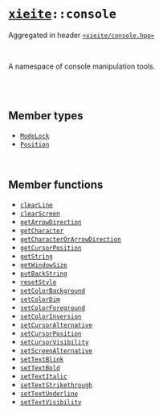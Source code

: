 # [`xieite`](../README.md)`::console`
Aggregated in header [`<xieite/console.hpp>`](../include/xieite/console.hpp)

<br/>

A namespace of console manipulation tools.

<br/><br/>

## Member types
- [`ModeLock`](../docs/console/ModeLock.md)
- [`Position`](../docs/console/Position.md)

<br/>

## Member functions
- [`clearLine`](../docs/console/clearLine.md)
- [`clearScreen`](../docs/console/clearScreen.md)
- [`getArrowDirection`](../docs/console/getArrowDirection.md)
- [`getCharacter`](../docs/console/getCharacter.md)
- [`getCharacterOrArrowDirection`](../docs/console/getCharacterOrArrowDirection.md)
- [`getCursorPosition`](../docs/console/getCursorPosition.md)
- [`getString`](../docs/console/getString.md)
- [`getWindowSize`](../docs/console/getWindowSize.md)
- [`putBackString`](../docs/console/putBackString.md)
- [`resetStyle`](../docs/console/resetStyle.md)
- [`setColorBackground`](../docs/console/setColorBackground.md)
- [`setColorDim`](../docs/console/setColorDim.md)
- [`setColorForeground`](../docs/console/setColorForeground.md)
- [`setColorInversion`](../docs/console/setColorInversion.md)
- [`setCursorAlternative`](../docs/console/setCursorAlternative.md)
- [`setCursorPosition`](../docs/console/setCursorPosition.md)
- [`setCursorVisibility`](../docs/console/setCursorVisibility.md)
- [`setScreenAlternative`](../docs/console/setScreenAlternative.md)
- [`setTextBlink`](../docs/console/setTextBlink.md)
- [`setTextBold`](../docs/console/setTextBold.md)
- [`setTextItalic`](../docs/console/setTextItalic.md)
- [`setTextStrikethrough`](../docs/console/setTextStrikethrough.md)
- [`setTextUnderline`](../docs/console/setTextUnderline.md)
- [`setTextVisibility`](../docs/console/setTextVisibility.md)
